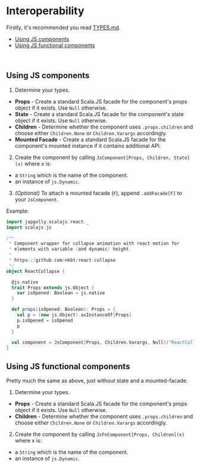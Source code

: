 # Interoperability

Firstly, it's recommended you read [TYPES.md](types.md).

- [Using JS components](#using-js-components)
- [Using JS functional components](#using-js-functional-components)

<br>

## Using JS components

1. Determine your types.
  * **Props** - Create a standard Scala.JS facade for the component's props object if it exists. Use `Null` otherwise.
  * **State** - Create a standard Scala.JS facade for the component's state object if it exists. Use `Null` otherwise.
  * **Children** - Determine whether the component uses `.props.children` and choose either `Children.None` or `Children.Varargs` accordingly.
  * **Mounted Facade** - Create a standard Scala.JS facade for the component's mounted instance if it contains additional API.
2. Create the component by calling `JsComponent[Props, Children, State](x)` where x is:
  * a `String` which is the name of the component.
  * an instance of `js.Dynamic`.
3. *(Optional)* To attach a mounted facade (`F`), append `.addFacade[F]` to your `JsComponent`.

Example:
```scala
import japgolly.scalajs.react._
import scalajs.js

/**
 * Component-wrapper for collapse animation with react-motion for
 * elements with variable (and dynamic) height.
 *
 * https://github.com/nkbt/react-collapse
 */
object ReactCollapse {

  @js.native
  trait Props extends js.Object {
    var isOpened: Boolean = js.native
  }

  def props(isOpened: Boolean): Props = {
    val p = (new js.Object).asInstanceOf[Props]
    p.isOpened = isOpened
    p
  }

  val component = JsComponent[Props, Children.Varargs, Null]("ReactCollapse")
}
```

## Using JS functional components

Pretty much the same as above, just without state and a mounted-facade.

1. Determine your types.
  * **Props** - Create a standard Scala.JS facade for the component's props object if it exists. Use `Null` otherwise.
  * **Children** - Determine whether the component uses `.props.children` and choose either `Children.None` or `Children.Varargs` accordingly.
2. Create the component by calling `JsFnComponent[Props, Children](x)` where x is:
  * a `String` which is the name of the component.
  * an instance of `js.Dynamic`.
